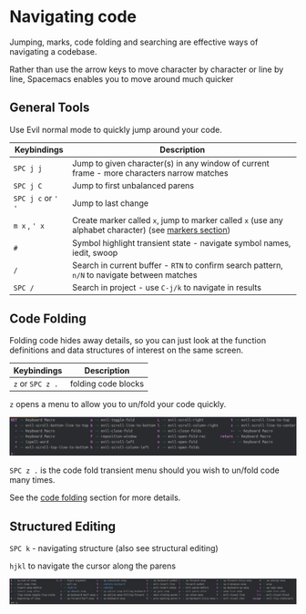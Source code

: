 # Navigating code

Jumping, marks, code folding and searching are effective ways of navigating a codebase.

Rather than use the arrow keys to move character by character or line by line, Spacemacs enables you to move around much quicker

## General Tools

Use Evil normal mode to quickly jump around your code.

| Keybindings        | Description                                                                                                            |
|--------------------|------------------------------------------------------------------------------------------------------------------------|
| `SPC j j`          | Jump to given character(s) in any window of current frame - more characters narrow matches                             |
| `SPC j C`          | Jump to first unbalanced parens                                                                                        |
| `SPC j c` or `' '` | Jump to last change                                                                                                    |
| `m x` , `' x`      | Create marker called `x`, jump to marker called `x` (use any alphabet character) (see [markers section](markers.html)) |
| `#`                | Symbol highlight transient state - navigate symbol names, iedit, swoop                                                 |
| `/`                | Search in current buffer - `RTN` to confirm search pattern, `n/N` to navigate between matches                          |
| `SPC /`            | Search in project - use `C-j/k` to navigate in results                                                                 |




## Code Folding

Folding code hides away details, so you can just look at the function definitions and data structures of interest on the same screen.

| Keybindings | Description                                                 |
|-------------|-------------------------------------------------------------|
| `z` or `SPC z .`  | folding code blocks

`z` opens a menu to allow you to un/fold your code quickly.

[![Spacemacs Zoom menu](/images/spacemacs-vim-normal-z-menu.png)](/images/spacemacs-vim-normal-z-menu.png)

`SPC z .` is the code fold transient menu should you wish to un/fold code many times.

See the [code folding](/navigating-code/code-folding.html) section for more details.


## Structured Editing

`SPC k` - navigating structure (also see structural editing)

`hjkl` to navigate the cursor along the parens

![Spacemacs Structured Editing - Lisp state menu](/images/spacemacs-lisp-state-menu.png)
